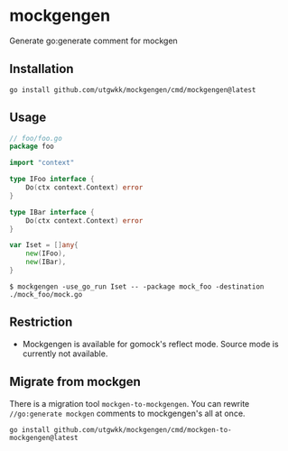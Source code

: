 # mockgengen
Generate go:generate comment for mockgen

## Installation

```
go install github.com/utgwkk/mockgengen/cmd/mockgengen@latest
```

## Usage

```go
// foo/foo.go
package foo

import "context"

type IFoo interface {
	Do(ctx context.Context) error
}

type IBar interface {
	Do(ctx context.Context) error
}

var Iset = []any{
	new(IFoo),
	new(IBar),
}
```

```
$ mockgengen -use_go_run Iset -- -package mock_foo -destination ./mock_foo/mock.go
```

## Restriction

- Mockgengen is available for gomock's reflect mode. Source mode is currently not available.

## Migrate from mockgen

There is a migration tool `mockgen-to-mockgengen`. You can rewrite `//go:generate mockgen` comments to mockgengen's all at once.

```
go install github.com/utgwkk/mockgengen/cmd/mockgen-to-mockgengen@latest
```
